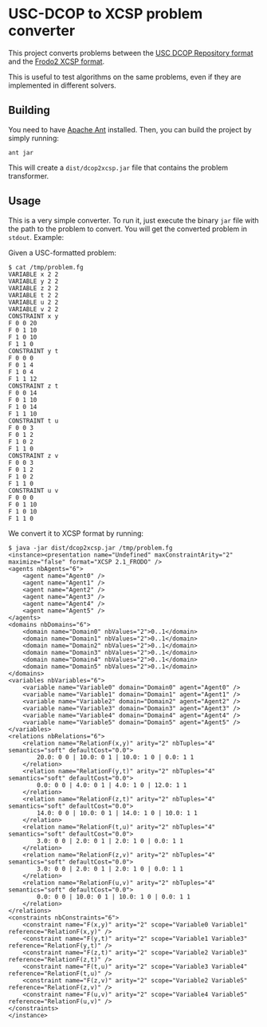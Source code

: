 # USC-DCOP to XCSP problem converter

This project converts problems between the [USC DCOP Repository format](http://teamcore.usc.edu/dcop/) and the [Frodo2 XCSP format](http://thomas.leaute.name/frodo/manual/FRODO_User_Manual.html).

This is useful to test algorithms on the same problems, even if they are implemented in different solvers.

## Building

You need to have [Apache Ant](http://ant.apache.org/) installed. Then, you can build the project by simply running:
```
ant jar
```

This will create a `dist/dcop2xcsp.jar` file that contains the problem transformer.

## Usage

This is a very simple converter. To run it, just execute the binary `jar` file with the path to the problem to convert. You will get the converted problem in `stdout`. Example:

Given a USC-formatted problem:
```
$ cat /tmp/problem.fg 
VARIABLE x 2 2
VARIABLE y 2 2
VARIABLE z 2 2
VARIABLE t 2 2
VARIABLE u 2 2
VARIABLE v 2 2
CONSTRAINT x y
F 0 0 20
F 0 1 10
F 1 0 10
F 1 1 0
CONSTRAINT y t
F 0 0 0
F 0 1 4
F 1 0 4
F 1 1 12
CONSTRAINT z t
F 0 0 14
F 0 1 10
F 1 0 14
F 1 1 10
CONSTRAINT t u
F 0 0 3
F 0 1 2
F 1 0 2
F 1 1 0
CONSTRAINT z v
F 0 0 3
F 0 1 2
F 1 0 2
F 1 1 0
CONSTRAINT u v
F 0 0 0
F 0 1 10
F 1 0 10
F 1 1 0
```

We convert it to XCSP format by running:
```
$ java -jar dist/dcop2xcsp.jar /tmp/problem.fg 
<instance><presentation name="Undefined" maxConstraintArity="2" maximize="false" format="XCSP 2.1_FRODO" />
<agents nbAgents="6">
	<agent name="Agent0" />
	<agent name="Agent1" />
	<agent name="Agent2" />
	<agent name="Agent3" />
	<agent name="Agent4" />
	<agent name="Agent5" />
</agents>
<domains nbDomains="6">
	<domain name="Domain0" nbValues="2">0..1</domain>
	<domain name="Domain1" nbValues="2">0..1</domain>
	<domain name="Domain2" nbValues="2">0..1</domain>
	<domain name="Domain3" nbValues="2">0..1</domain>
	<domain name="Domain4" nbValues="2">0..1</domain>
	<domain name="Domain5" nbValues="2">0..1</domain>
</domains>
<variables nbVariables="6">
	<variable name="Variable0" domain="Domain0" agent="Agent0" />
	<variable name="Variable1" domain="Domain1" agent="Agent1" />
	<variable name="Variable2" domain="Domain2" agent="Agent2" />
	<variable name="Variable3" domain="Domain3" agent="Agent3" />
	<variable name="Variable4" domain="Domain4" agent="Agent4" />
	<variable name="Variable5" domain="Domain5" agent="Agent5" />
</variables>
<relations nbRelations="6">
	<relation name="RelationF(x,y)" arity="2" nbTuples="4" semantics="soft" defaultCost="0.0">
		20.0: 0 0 | 10.0: 0 1 | 10.0: 1 0 | 0.0: 1 1
	</relation>
	<relation name="RelationF(y,t)" arity="2" nbTuples="4" semantics="soft" defaultCost="0.0">
		0.0: 0 0 | 4.0: 0 1 | 4.0: 1 0 | 12.0: 1 1
	</relation>
	<relation name="RelationF(z,t)" arity="2" nbTuples="4" semantics="soft" defaultCost="0.0">
		14.0: 0 0 | 10.0: 0 1 | 14.0: 1 0 | 10.0: 1 1
	</relation>
	<relation name="RelationF(t,u)" arity="2" nbTuples="4" semantics="soft" defaultCost="0.0">
		3.0: 0 0 | 2.0: 0 1 | 2.0: 1 0 | 0.0: 1 1
	</relation>
	<relation name="RelationF(z,v)" arity="2" nbTuples="4" semantics="soft" defaultCost="0.0">
		3.0: 0 0 | 2.0: 0 1 | 2.0: 1 0 | 0.0: 1 1
	</relation>
	<relation name="RelationF(u,v)" arity="2" nbTuples="4" semantics="soft" defaultCost="0.0">
		0.0: 0 0 | 10.0: 0 1 | 10.0: 1 0 | 0.0: 1 1
	</relation>
</relations>
<constraints nbConstraints="6">
	<constraint name="F(x,y)" arity="2" scope="Variable0 Variable1" reference="RelationF(x,y)" />
	<constraint name="F(y,t)" arity="2" scope="Variable1 Variable3" reference="RelationF(y,t)" />
	<constraint name="F(z,t)" arity="2" scope="Variable2 Variable3" reference="RelationF(z,t)" />
	<constraint name="F(t,u)" arity="2" scope="Variable3 Variable4" reference="RelationF(t,u)" />
	<constraint name="F(z,v)" arity="2" scope="Variable2 Variable5" reference="RelationF(z,v)" />
	<constraint name="F(u,v)" arity="2" scope="Variable4 Variable5" reference="RelationF(u,v)" />
</constraints>
</instance>
```

